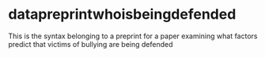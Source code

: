 # datapreprintwhoisbeingdefended
This is the syntax belonging to a preprint for a paper examining what factors predict that victims of bullying are being defended
